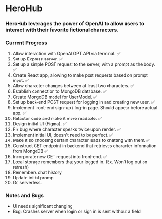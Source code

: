 <h1>HeroHub</h1>

<h3>HeroHub leverages the power of OpenAI to allow users to interact with their favorite fictional characters.</h3>

<h3>Current Progress</h3>
<ol>
  <li>Allow interaction with OpenAI GPT API via terminal. &#9989;</li>
  <li>Set up Express server. &#9989;</li>
  <li>Set up a simple POST request to the server, with a prompt as the body. &#9989;</li>
  <li>Create React app, allowing to make post requests based on prompt input. &#9989;</li>
  <li>Allow character changes between at least two characters. &#9989;</li>
  <li>Establish connection to MongoDB database. &#9989;</li>
  <li>Create MongoDB model for UserModel. &#9989;</li>
  <li>Set up back-end POST request for logging in and creating new user. &#9989;</li>
  <li>Implement front-end sign-up / log-in page. Should appear before actual app. &#9989;</li>
  <li>Refactor code and make it more readable. &#9989;</li>
  <li>Design initial UI (Figma). &#9989;</li>
  <li>Fix bug where character speaks twice upon render. &#9989;</li>
  <li>Implement initial UI, doesn't need to be perfect. &#9989;</li>
  <li>Make it so choosing certain character leads to chatting with them. &#9989;</li>
  <li>Construct GET endpoint in backend that retrieves character information from MongoDB &#9989;</li>
  <li>Incorporate new GET request into front-end.  &#9989;</li>
  <li>Local storage remembers that your logged in. (Ex. Won't log out on refresh)</li>
  <li>Remembers chat history</li>
  <li>Update initial prompt</li>
  <li>Go serverless.</li>
</ol>



<h3>Notes and Bugs</h3>
<ul>
  <li>UI needs significant changing</li>
  <li>Bug: Crashes server when login or sign in is sent without a field </li>
</ul>

